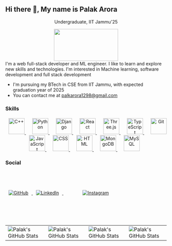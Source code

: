 ## Hi there 👋, My name is Palak Arora
<!-- <div id="header" align="center"> -->
<!--   <img src="https://media.giphy.com/media/M9gbBd9nbDrOTu1Mqx/giphy.gif" width="100"/> -->
<!-- </div> -->
<div id="header" align="center" height="100px">
  <p> Undergraduate, IIT Jammu'25</p>
  <img src="https://camo.githubusercontent.com/aa5dc8fbf5c3efe5578f34c2a278c82e6da2f9690d8a50a92279b5eec4c5968c/68747470733a2f2f6c6d732e6969746a616d6d752e61632e696e2f706c7567696e66696c652e7068702f312f7468656d655f61636164656d692f6c6f676f2f313639383932303032392f4949544a4d55312e706e67" height="100" width="200"/>
</div>
<div>
I'm a web full-stack developer and ML engineer. I like to learn and explore new skills and technologies. I'm interested in Machine learning, software development and full stack development
  <ul>
    <li>I'm pursuing my BTech in CSE from IIT Jammu, with expected graduation year of 2025 </li>
    <li>You can contact me at  <a href="mailto:palkarora1298@gmail.com">palkarora1298@gmail.com</a></li>
  </ul>
</div>

<h3> Skills </h3>
<div align="center" id="badges" style="margin-top: 20px;">
  <a href="https://learn.microsoft.com/en-us/cpp/?view=msvc-170" style="margin: 10px;">
    <img src="https://skillicons.dev/icons?i=cpp" alt="C++" style="width: 50px; height: 50px;"/>
  </a>
  <a href="https://www.python.org/" style="margin: 10px;">
    <img src="https://skillicons.dev/icons?i=py" alt="Python" style="width: 50px; height: 50px;"/>
  </a>
  <a href="https://www.djangoproject.com/" style="margin: 10px;">
    <img src="https://skillicons.dev/icons?i=django" alt="Django" style="width: 50px; height: 50px;"/>
  </a>
  <a href="https://react.dev/" style="margin: 10px;">
    <img src="https://skillicons.dev/icons?i=react" alt="React" style="width: 50px; height: 50px;"/>
  </a>
  <a href="https://threejs.org/" style="margin: 10px;">
    <img src="https://skillicons.dev/icons?i=threejs" alt="Three.js" style="width: 50px; height: 50px;"/>
  </a>
  <a href="https://www.typescriptlang.org/" style="margin: 10px;">
    <img src="https://skillicons.dev/icons?i=ts" alt="TypeScript" style="width: 50px; height: 50px;"/>
  </a>
  <a href="https://git-scm.com/" style="margin: 10px;">
    <img src="https://skillicons.dev/icons?i=git" alt="Git" style="width: 50px; height: 50px;"/>
  </a>
  <a href="https://developer.mozilla.org/en-US/docs/Web/JavaScript" style="margin: 10px;">
    <img src="https://skillicons.dev/icons?i=js" alt="JavaScript" style="width: 50px; height: 50px;"/>
  </a>
  <a href="https://developer.mozilla.org/en-US/docs/Web/CSS" style="margin: 10px;">
    <img src="https://skillicons.dev/icons?i=css" alt="CSS" style="width: 50px; height: 50px;"/>
  </a>
  <a href="https://developer.mozilla.org/en-US/docs/Glossary/HTML5" style="margin: 10px;">
    <img src="https://skillicons.dev/icons?i=html" alt="HTML" style="width: 50px; height: 50px;"/>
  </a>
  <a href="https://www.mongodb.com/lp/cloud/atlas/try4?utm_source=bing&utm_campaign=search_bs_pl_evergreen_atlas_core_prosp-brand_gic-null_apac-in_ps-all_desktop_eng_lead&utm_term=mongodb&utm_medium=cpc_paid_search&utm_ad=e&utm_ad_campaign_id=415204524&adgroup=1207264237113792&msclkid=f9039a4629fa1c205406fc16667d6dca" style="margin: 10px;">
    <img src="https://skillicons.dev/icons?i=mongodb" alt="MongoDB" style="width: 50px; height: 50px;"/>
  </a>
  <a href="https://www.mysql.com/" style="margin: 10px;">
    <img src="https://skillicons.dev/icons?i=mysql" alt="MySQL" style="width: 50px; height: 50px;"/>
  </a>
</div>


</p>

<h3> Social </h3> 
<div id="badges">
  <a href="https://github.com/Arolak03">
    <img src="https://skillicons.dev/icons?i=github" alt="GitHub" style="margin: 10px;"/>
  </a>
  <a href="https://www.linkedin.com/in/palak-arora-8a52b5227/">
    <img src="https://skillicons.dev/icons?i=linkedin" alt="LinkedIn" style="margin: 10px;"/>
  </a>
  <a href="https://www.instagram.com/arolak03/">
    <img src="https://skillicons.dev/icons?i=instagram" alt="Instagram" style="margin: 60px;"/>
  </a>
</div>

<br>
 <table width="100%" height="100%" >
    <tr>
        <td><img style="border: none;" src="https://github-profile-summary-cards.vercel.app/api/cards/stats?username=Arolak03&theme=github_dark" alt="Palak's GitHub Stats"/></td>
        <td><img style="border: none;" src="https://github-profile-summary-cards.vercel.app/api/cards/productive-time?username=Arolak03&theme=github_dark&utcOffset=10" alt="Palak's GitHub Stats"/>
        <td><img style="border: none;" src="https://github-profile-summary-cards.vercel.app/api/cards/repos-per-language?username=Arolak03&theme=github_dark" alt="Palak's GitHub Stats"/></td>
        <td><img style="border: none;" src="https://github-profile-summary-cards.vercel.app/api/cards/most-commit-language?username=Arolak03&theme=github_dark" alt="Palak's GitHub Stats"/></td>
    </tr>
 </table>
<!--
**Arolak03/Arolak03** is a ✨ _special_ ✨ repository because its `README.md` (this file) appears on your GitHub profile.

Here are some ideas to get you started:

- 🔭 I’m currently working on ...
- 🌱 I’m currently learning ...
- 👯 I’m looking to collaborate on ...
- 🤔 I’m looking for help with ...
- 💬 Ask me about ...
- 📫 How to reach me: ...
- 😄 Pronouns: ...
- ⚡ Fun fact: ...
-->
